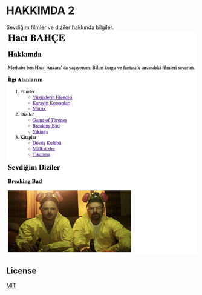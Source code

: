 # HAKKIMDA 2
Sevdiğim filmler ve diziler hakkında bilgiler.
![Diziler ve Filmler](/img/bad.png)

## License
[MIT](https://choosealicense.com/licenses/mit/)